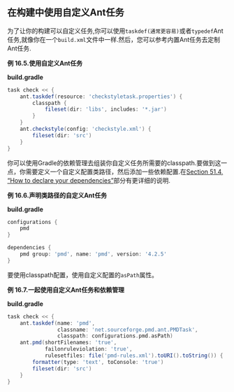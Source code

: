 ## 在构建中使用自定义Ant任务

为了让你的构建可以自定义任务,你可以使用`taskdef(通常更容易)`或者`typedef`Ant任务,就像你在一个`build.xml`文件中一样.然后，您可以参考内置Ant任务去定制Ant任务.

**例 16.5.使用自定义Ant任务**

**build.gradle**
```gradle
task check << {
    ant.taskdef(resource: 'checkstyletask.properties') {
        classpath {
            fileset(dir: 'libs', includes: '*.jar')
        }
    }
    ant.checkstyle(config: 'checkstyle.xml') {
        fileset(dir: 'src')
    }
}
```

你可以使用Gradle的依赖管理去组装你自定义任务所需要的classpath.要做到这一点，你需要定义一个自定义配置类路径，然后添加一些依赖配置.在[Section 51.4, “How to declare your dependencies”](https://docs.gradle.org/current/userguide/dependency_management.html#sec:how_to_declare_your_dependencies)部分有更详细的说明.

**例 16.6.声明类路径的自定义Ant任务**

**build.gradle**
```gradle
configurations {
    pmd
}

dependencies {
    pmd group: 'pmd', name: 'pmd', version: '4.2.5'
}
```

要使用classpath配置，使用自定义配置的`asPath`属性。

**例 16.7.一起使用自定义Ant任务和依赖管理**

**build.gradle**

```gradle
task check << {
    ant.taskdef(name: 'pmd',
                classname: 'net.sourceforge.pmd.ant.PMDTask',
                classpath: configurations.pmd.asPath)
    ant.pmd(shortFilenames: 'true',
            failonruleviolation: 'true',
            rulesetfiles: file('pmd-rules.xml').toURI().toString()) {
        formatter(type: 'text', toConsole: 'true')
        fileset(dir: 'src')
    }
}
```